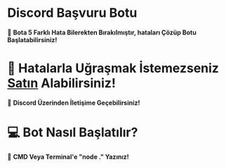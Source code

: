 # Discord Başvuru Botu
🚫 **Bota 5 Farklı Hata Bilerekten Bırakılmıştır, hataları Çözüp Botu Başlatabilirsiniz!**

# 🛒 **Hatalarla Uğraşmak İstemezseniz [Satın](https://discord.com/users/845223135111544832) Alabilirsiniz!**
🎄 **Discord Üzerinden İletişime Geçebilirsiniz!**

# 💻 Bot Nasıl Başlatılır?
🎁 **CMD Veya Terminal'e "node ." Yazınız!**
